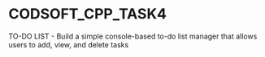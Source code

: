 # CODSOFT_CPP_TASK4
TO-DO LIST - Build a simple console-based to-do list  manager that allows users to add, view, and  delete tasks
